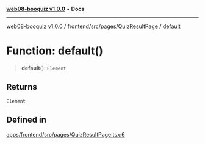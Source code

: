 [**web08-booquiz v1.0.0**](../../../../../README.md) • **Docs**

***

[web08-booquiz v1.0.0](../../../../../modules.md) / [frontend/src/pages/QuizResultPage](../README.md) / default

# Function: default()

> **default**(): `Element`

## Returns

`Element`

## Defined in

[apps/frontend/src/pages/QuizResultPage.tsx:6](https://github.com/boostcampwm-2024/web08-BooQuiz/blob/f96af645f7679e55fbd626cf58ee24bdf8b61d17/apps/frontend/src/pages/QuizResultPage.tsx#L6)

